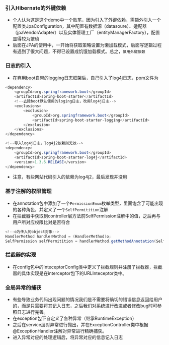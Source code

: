 ### 引入Hibernate的外键依赖
* 个人认为这是这个demo中一个败笔，因为引入了外键依赖，需额外引入一个配置类JpaConfiguration，其中配置有数据源（datasoure）、适配器（jpaVendorAdapter）以及实体管理工厂（entityManagerFactory），配置显得较为繁琐
* 后面在JPA的使用中，一开始将获取策略设置为懒加载模式，后面写逻辑过程有遇到了很大问题，不得已设置成饥饿加载模式。总之，`慎用外键依赖`
### 日志的引入
* 在弃用boot自带的logging日志框架后，自己引入了log4j日志，pom文件为
``` java
<dependency>
	<groupId>org.springframework.boot</groupId>
	<artifactId>spring-boot-starter</artifactId>
	<!--去除boot默认使用的loging日志，改用log4j日志-->
	<exclusions>
		<exclusion>
			<groupId>org.springframework.boot</groupId>
			<artifactId>spring-boot-starter-logging</artifactId>
		</exclusion>
	</exclusions>
</dependency>

<!--导入log4j日志，log4j2依赖则无效-->
<dependency>
	<groupId>org.springframework.boot</groupId>
	<artifactId>spring-boot-starter-log4j</artifactId>
	<version>1.3.6.RELEASE</version>
</dependency>
```
* 注意，有些网站代码引入的依赖为log4j2，最后发现并没用

### 基于注解的权限管理
* 在annotation包中添加了一个`PermissionEnum`枚举类型，里面饱含了可能出现的各种角色，并定义了一个`SelfPermitition`注解
* 在拦截器中获取到controller层方法前SelfPermission注解中的值，之后再与用户所对应权限比对是否符合
``` java
<!--o为传入的object对象-->
HandlerMethod handlerMethod = (HandlerMethod)o;
SelfPermission selfPermitition = handlerMethod.getMethodAnnotation(SelfPermission.class);
```
### 拦截器的实现
* 在config包中的InteceptorConfig类中定义了拦截规则并注册了拦截器，拦截器的具体实现是在interceptor包下的URLInteceptor类中。
### 全局异常的捕获
* 有些导致业务代码出现问题的情况我们是不需要将确切的错误信息返回给用户的，而是只需要将其记入日志，之后我们对系统进行改进或者修改bug时可参照日志进行完善。
* 在exception包下自定义了各种异常（继承RuntimeException）
* 之后在service层对异常进行抛出，并在ExceptionController类中根据@ExceptionHandler注解对异常进行精确捕获。
* 进入异常对应的处理逻辑后，将异常对应的信息记入日志

